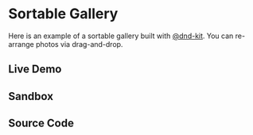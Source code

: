 # Sortable Gallery

Here is an example of a sortable gallery built with
[@dnd-kit](https://dndkit.com/). You can re-arrange photos via drag-and-drop.

## Live Demo

<SortableGallery />

## Sandbox

<StackBlitzLink href="github/igordanchenko/react-photo-album/tree/main/examples/sortable-gallery" file="src/App.tsx" title="react-photo-album-sortable-gallery" />

## Source Code

<GitHubLink suffix="sortable-gallery" />
